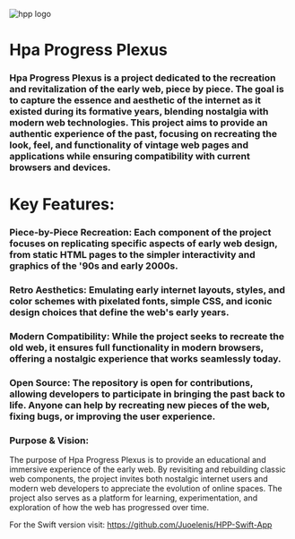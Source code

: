 ![hpp logo](https://github.com/user-attachments/assets/ca257855-e082-4f25-9f97-cb6f4615f68d)
# Hpa Progress Plexus
### Hpa Progress Plexus is a project dedicated to the recreation and revitalization of the early web, piece by piece. The goal is to capture the essence and aesthetic of the internet as it existed during its formative years, blending nostalgia with modern web technologies. This project aims to provide an authentic experience of the past, focusing on recreating the look, feel, and functionality of vintage web pages and applications while ensuring compatibility with current browsers and devices.

# Key Features:
### Piece-by-Piece Recreation: Each component of the project focuses on replicating specific aspects of early web design, from static HTML pages to the simpler interactivity and graphics of the '90s and early 2000s.
### Retro Aesthetics: Emulating early internet layouts, styles, and color schemes with pixelated fonts, simple CSS, and iconic design choices that define the web's early years.
### Modern Compatibility: While the project seeks to recreate the old web, it ensures full functionality in modern browsers, offering a nostalgic experience that works seamlessly today.
### Open Source: The repository is open for contributions, allowing developers to participate in bringing the past back to life. Anyone can help by recreating new pieces of the web, fixing bugs, or improving the user experience.
### Purpose & Vision:
The purpose of Hpa Progress Plexus is to provide an educational and immersive experience of the early web. By revisiting and rebuilding classic web components, the project invites both nostalgic internet users and modern web developers to appreciate the evolution of online spaces. The project also serves as a platform for learning, experimentation, and exploration of how the web has progressed over time.

For the Swift version visit: https://github.com/Juoelenis/HPP-Swift-App

